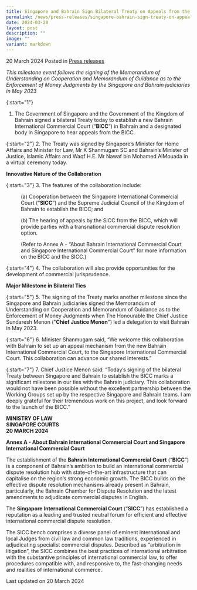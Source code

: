 ```yaml
---
title: Singapore and Bahrain Sign Bilateral Treaty on Appeals from the Bahrain International Commercial Court
permalink: /news/press-releases/singapore-bahrain-sign-treaty-on-appeals-from-bicc/
date: 2024-03-20
layout: post
description: ""
image: ""
variant: markdown
---
```

20 March 2024 Posted in [Press releases](/news/press-releases)

<i>This milestone event follows the signing of the Memorandum of Understanding on Cooperation and Memorandum of Guidance as to the Enforcement of Money Judgments by the Singapore and Bahrain judiciaries in May 2023</i>

{:start="1"}
1.	The Government of Singapore and the Government of the Kingdom of Bahrain signed a bilateral Treaty today to establish a new Bahrain International Commercial Court (“<b>BICC</b>”) in Bahrain and a designated body in Singapore to hear appeals from the BICC.

{:start="2"}
2.	The Treaty was signed by Singapore’s Minister for Home Affairs and Minister for Law, Mr K Shanmugam SC and Bahrain’s Minister of Justice, Islamic Affairs and Waqf H.E. Mr Nawaf bin Mohamed AlMouada in a virtual ceremony today.

**Innovative Nature of the Collaboration**

{:start="3"}
3.	The features of the collaboration include:

<p style="margin-left: 40px"> 
(a) Cooperation between the Singapore International Commercial Court (“<b>SICC</b>”) and the Supreme Judicial Council of the Kingdom of Bahrain to establish the BICC; and</p> 

<p style="margin-left: 40px"> 
(b) The hearing of appeals by the SICC from the BICC, which will provide parties with a transnational commercial dispute resolution option.</p>

<p style="margin-left: 40px"> 
(Refer to Annex A - “About Bahrain International Commercial Court and Singapore International Commercial Court” for more information on the BICC and the SICC.)</p>

{:start="4"}
4. The collaboration will also provide opportunities for the development of commercial jurisprudence.

**Major Milestone in Bilateral Ties**

{:start="5"}
5. The signing of the Treaty marks another milestone since the Singapore and Bahrain judiciaries signed the Memorandum of Understanding on Cooperation and Memorandum of Guidance as to the Enforcement of Money Judgments when The Honourable the Chief Justice Sundaresh Menon ("<b>Chief Justice Menon</b>") led a delegation to visit Bahrain in May 2023.

{:start="6"}
6. Minister Shanmugam said, “We welcome this collaboration with Bahrain to set up an appeal mechanism from the new Bahrain International Commercial Court, to the Singapore International Commercial Court. This collaboration can advance our shared interests.”

{:start="7"}
7. Chief Justice Menon said: “Today’s signing of the bilateral Treaty between Singapore and Bahrain to establish the BICC marks a significant milestone in our ties with the Bahrain judiciary. This collaboration would not have been possible without the excellent partnership between the Working Groups set up by the respective Singapore and Bahrain teams. I am deeply grateful for their tremendous work on this project, and look forward to the launch of the BICC.”

**MINISTRY OF LAW**
<br>**SINGAPORE COURTS**
<br>**20 MARCH 2024**

**Annex A - About Bahrain International Commercial Court and Singapore International Commercial Court**

The establishment of the <b>Bahrain International Commercial Court</b> (“<b>BICC</b>”) is a component of Bahrain’s ambition to build an international commercial dispute resolution hub with state-of-the-art infrastructure that can capitalise on the region’s strong economic growth. The BICC builds on the effective dispute resolution mechanisms already present in Bahrain, particularly, the Bahrain Chamber for Dispute Resolution and the latest amendments to adjudicate commercial disputes in English.

The <b>Singapore International Commercial Court</b> (“<b>SICC</b>”) has established a reputation as a leading and trusted neutral forum for efficient and effective international commercial dispute resolution.

The SICC bench comprises a diverse panel of eminent international and local Judges from civil law and common law traditions, experienced in adjudicating specialist commercial disputes. Described as “arbitration in litigation”, the SICC combines the best practices of international arbitration with the substantive principles of international commercial law, to offer procedures compatible with, and responsive to, the fast-changing needs and realities of international commerce.
 
<p class="right-side-updated">Last updated on 20 March 2024</p>

